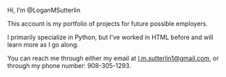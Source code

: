 Hi, I’m @LoganMSutterlin

This account is my portfolio of projects for future possible employers.

I primarily specialize in Python, but I've worked in HTML before and will learn more as I go along.

You can reach me through either my email at l.m.sutterlin1@gmail.com, or through my phone number: 908-305-1293.

<!---
LoganMSutterlin/LoganMSutterlin is a ✨ special ✨ repository because its `README.md` (this file) appears on your GitHub profile.
You can click the Preview link to take a look at your changes.
--->
